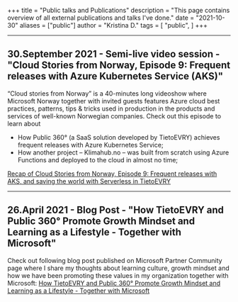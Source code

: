 +++
title = "Public talks and Publications"
description = "This page contains overview of all external publications and talks I've done."
date = "2021-10-30"
aliases = ["public"]
author = "Kristina D."
tags = [
    "public",
]
+++

---

## 30.September 2021 - Semi-live video session - "Cloud Stories from Norway, Episode 9: Frequent releases with Azure Kubernetes Service (AKS)"
“Cloud stories from Norway” is a 40-minutes long videoshow where Microsoft Norway together with invited guests features Azure cloud best practices, patterns, tips & tricks used in production in the products and services of well-known Norwegian companies. Check out this episode to learn about
- How Public 360° (a SaaS solution developed by TietoEVRY) achieves frequent releases with Azure Kubernetes Service;
- How another project – Klimahub.no – was built from scratch using Azure Functions and deployed to the cloud in almost no time;

[Recap of Cloud Stories from Norway, Episode 9: Frequent releases with AKS, and saving the world with Serverless in TietoEVRY](https://pulse.microsoft.com/nb-no/transform-nb-no/na/fa2-recap-of-cloud-stories-from-norway-episode-9-frequent-releases-with-aks-and-saving-the-world-with-serverless-in-tietoevry/)

---

## 26.April 2021 - Blog Post - "How TietoEVRY and Public 360° Promote Growth Mindset and Learning as a Lifestyle - Together with Microsoft"
Check out following blog post published on Microsoft Partner Community page where I share my thoughts about learning culture, growth mindset and how we have been promoting these values in my organization together with Microsoft: [How TietoEVRY and Public 360° Promote Growth Mindset and Learning as a Lifestyle - Together with Microsoft](https://www.microsoftpartnercommunity.com/t5/Arrangementer-oppl%C3%A6ringskurs/How-TietoEVRY-and-Public-360-Promote-Growth-Mindset-and-Learning/td-p/40451)